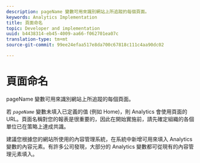 ```yaml
---
description: pageName 變數可用來識別網站上所追蹤的每個頁面。
keywords: Analytics Implementation
title: 頁面命名
topic: Developer and implementation
uuid: b4438314-eb45-4009-aa66-f062701ea07c
translation-type: tm+mt
source-git-commit: 99ee24efaa517e8da700c67818c111c4aa90dc02

---
```



# 頁面命名

pageName 變數可用來識別網站上所追蹤的每個頁面。

若 *`pageName`* 變數未填入已定義的值 (例如 Home)，則 Analytics 會使用頁面的 URL。頁面名稱對您的報表是很重要的，因此在開始實施前，請先確定組織的各個單位已在策略上達成共識。

建議您根據您的網站所使用的內容管理系統，在系統中新增可用來填入 Analytics 變數的內容元素。有許多公司發現，大部分的 Analytics 變數都可從現有的內容管理元素填入。
